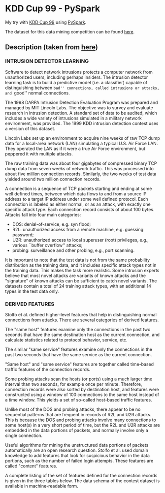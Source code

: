 # KDD Cup 99 - PySpark  

My try with [KDD Cup 99](http://kdd.ics.uci.edu/databases/kddcup99/task.html) using [PySpark](https://spark.apache.org/docs/0.9.0/python-programming-guide.html).  

The dataset for this data mining competition can be found [here](http://kdd.ics.uci.edu/databases/kddcup99/kddcup99.html).  

## Description (taken from [here](http://kdd.ics.uci.edu/databases/kddcup99/task.html))  

### INTRUSION DETECTOR LEARNING  

Software to detect network intrusions protects a computer network from unauthorized users, including perhaps insiders. The intrusion detector learning task is to build a predictive model (i.e. a classifier) capable of distinguishing between ``bad'' connections, called intrusions or attacks, and ``good'' normal connections.  

The 1998 DARPA Intrusion Detection Evaluation Program was prepared and managed by MIT Lincoln Labs. The objective was to survey and evaluate research in intrusion detection.  A standard set of data to be audited, which includes a wide variety of intrusions simulated in a military network environment, was provided.  The 1999 KDD intrusion detection contest uses a version of this dataset.  

Lincoln Labs set up an environment to acquire nine weeks of raw TCP dump data for a local-area network (LAN) simulating a typical U.S. Air Force LAN.  They operated the LAN as if it were a true Air Force environment, but peppered it with multiple attacks.  

The raw training data was about four gigabytes of compressed binary TCP dump data from seven weeks of network traffic.  This was processed into about five million connection records.  Similarly, the two weeks of test data yielded around two million connection records.  

A connection is a sequence of TCP packets starting and ending at some well defined times, between which data flows to and from a source IP address to a target IP address under some well defined protocol.  Each connection is labeled as either normal, or as an attack, with exactly one specific attack type.  Each connection record consists of about 100 bytes.  
Attacks fall into four main categories:  

* DOS: denial-of-service, e.g. syn flood;  
* R2L: unauthorized access from a remote machine, e.g. guessing password;  
* U2R:  unauthorized access to local superuser (root) privileges, e.g., various ``buffer overflow'' attacks;  
* probing: surveillance and other probing, e.g., port scanning.  

It is important to note that the test data is not from the same probability distribution as the training data, and it includes specific attack types not in the training data.  This makes the task more realistic. Some intrusion experts believe that most novel attacks are variants of known attacks and the "signature" of known attacks can be sufficient to catch novel variants.  The datasets contain a total of 24 training attack types, with an additional 14 types in the test data only.  

### DERIVED FEATURES  

Stolfo et al. defined higher-level features that help in distinguishing normal connections from attacks.  There are several categories of derived features.  

The "same host" features examine only the connections in the past two seconds that have the same destination host as the current connection, and calculate statistics related to protocol behavior, service, etc.  

The similar "same service" features examine only the connections in the past two seconds that have the same service as the current connection.  

"Same host" and "same service" features are together called  time-based traffic features of the connection records.  

Some probing attacks scan the hosts (or ports) using a much larger time interval than two seconds, for example once per minute. Therefore, connection records were also sorted by destination host, and features were constructed using a window of 100 connections to the same host instead of a time window. This yields a set of so-called host-based traffic features.  

Unlike most of the DOS and probing attacks, there appear to be no sequential patterns that are frequent in records of R2L and U2R attacks. This is because the DOS and probing attacks involve many connections to some host(s) in a very short period of time, but the R2L and U2R attacks are embedded in the data portions of packets, and normally involve only a single connection.  

Useful algorithms for mining the unstructured data portions of packets automatically are an open research question.  Stolfo et al. used domain knowledge to add features that look for suspicious behavior in the data portions, such as the number of failed login attempts.  These features are called "content" features.  

A complete listing of the set of features defined for the connection records is given in the three tables below.  The data schema of the contest dataset is available in machine-readable form.   
